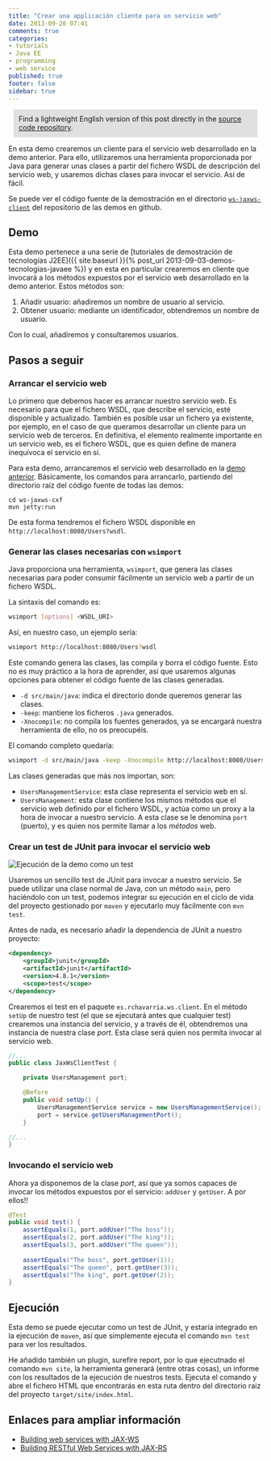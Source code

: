 ```yaml
---
title: "Crear una applicación cliente para un servicio web"
date: 2013-09-26 07:41
comments: true
categories: 
- tutorials
- Java EE
- programming
- web service
published: true
footer: false
sidebar: true
---
```


<div style="margin:2%; padding:2%; background-color:#E0E0E0; ">
    Find a lightweight English version of this post directly in the <a href="https://github.com/rchavarria/javaee-6-demos/tree/master/ws-jaxws-client">source code repository</a>.
</div>

En esta demo crearemos un cliente para el servicio web desarrollado en la demo
anterior. Para ello, utilizaremos una herramienta proporcionada por Java para 
generar unas clases a partir del fichero WSDL de descripción del servicio web, y
usaremos dichas clases para invocar el servicio. Así de fácil.

Se puede ver el código fuente de la demostración en el directorio 
[`ws-jaxws-client`](https://github.com/rchavarria/javaee-6-demos/tree/master/ws-jaxws-client)
del repositorio de las demos en github.

<!-- more -->

## Demo

Esta demo pertenece a una serie de 
[tutoriales de demostración de tecnologías J2EE]({{ site.baseurl }}{% post_url 2013-09-03-demos-tecnologias-javaee %}) y 
en esta en particular crearemos en cliente que invocará a los métodos expuestos por el servicio
web desarrollado en la demo anterior. Estos métodos son:

1. Añadir usuario: añadiremos un nombre de usuario al servicio.
2. Obtener usuario: mediante un identificador, obtendremos un nombre de usuario.

Con lo cual, añadiremos y consultaremos usuarios.

## Pasos a seguir

### Arrancar el servicio web

Lo primero que debemos hacer es arrancar nuestro servicio web. Es necesario para que
el fichero WSDL, que describe el servicio, esté disponible y actualizado. También
es posible usar un fichero ya existente, por ejemplo, en el caso de que queramos
desarrollar un cliente para un servicio web de terceros. En definitiva, el elemento
realmente importante en un servicio web, es el fichero WSDL, que es quien define 
de manera inequívoca el servicio en sí. 

Para esta demo, arrancaremos el servicio web desarrollado en la
[demo anterior](/blog/2013/09/19/crear-servicio-web-jaxws). Básicamente, los comandos
para arrancarlo, partiendo del directorio raíz del código fuente de todas las demos:

```
cd ws-jaxws-cxf
mvn jetty:run
```

De esta forma tendremos el fichero WSDL disponible en `http://localhost:8080/Users?wsdl`.

### Generar las clases necesarias con `wsimport`

Java proporciona una herramienta, `wsimport`, que genera las clases necesarias
para poder consumir fácilmente un servicio web a partir de un fichero WSDL.

La sintaxis del comando es:

```bash
wsimport [options] <WSDL_URI>
```

Así, en nuestro caso, un ejemplo sería:

```bash    
wsimport http://localhost:8080/Users?wsdl
```

Este comando genera las clases, las compila y borra el código fuente. Esto no es 
muy práctico a la hora de aprender, así que usaremos algunas opciones para
obtener el código fuente de las clases generadas.

- `-d src/main/java`: indica el directorio donde queremos generar las clases.
- `-keep`: mantiene los ficheros `.java` generados.
- `-Xnocompile`: no compila los fuentes generados, ya se encargará nuestra 
herramienta de ello, no os preocupéis.

El comando completo quedaría:

```bash
wsimport -d src/main/java -keep -Xnocompile http://localhost:8080/Users?wsdl
```

Las clases generadas que más nos importan, son:

- `UsersManagementService`: esta clase representa el servicio web en sí.
- `UsersManagement`: esta clase contiene los mismos métodos que el servicio web
definido por el fichero WSDL, y actúa como un proxy a la hora de invocar a nuestro
servicio. A esta clase se le denomina `port` (puerto), y es quien nos permite llamar
a los _métodos_ web.

### Crear un test de JUnit para invocar el servicio web

![Ejecución de la demo como un test](/images/2013/web-service-test.png)

Usaremos un sencillo test de JUnit para invocar a nuestro servicio. Se puede utilizar
una clase normal de Java, con un método `main`, pero haciéndolo con un test, podemos
integrar su ejecución en el ciclo de vida del proyecto gestionado por `maven` y
ejecutarlo muy fácilmente con `mvn test`.

Antes de nada, es necesario añadir la dependencia de JUnit a nuestro proyecto:

```xml
<dependency>
    <groupId>junit</groupId>
    <artifactId>junit</artifactId>
    <version>4.8.1</version>
    <scope>test</scope>
</dependency>
```

Crearemos el test en el paquete `es.rchavarria.ws.client`. En el método `setUp`
de nuestro test (el que se ejecutará antes que cualquier test) crearemos una
instancia del servicio, y a través de él, obtendremos una instancia de nuestra
clase _port_. Esta clase será quien nos permita invocar al servicio web.

```java
//...
public class JaxWsClientTest {

    private UsersManagement port;

    @Before
    public void setUp() {
        UsersManagementService service = new UsersManagementService();
        port = service.getUsersManagementPort();
    }

//...        
}
```

### Invocando el servicio web

Ahora ya disponemos de la clase _port_, así que ya somos capaces de invocar los
métodos expuestos por el servicio: `addUser` y `getUser`. A por ellos!!

```java
@Test
public void test() {
    assertEquals(1, port.addUser("The boss"));
    assertEquals(2, port.addUser("The king"));
    assertEquals(3, port.addUser("The queen"));
    
    assertEquals("The boss", port.getUser(1));
    assertEquals("The queen", port.getUser(3));
    assertEquals("The king", port.getUser(2));
}
```

## Ejecución

Esta demo se puede ejecutar como un test de JUnit, y estaría integrado en la ejecución
de `maven`, así que simplemente ejecuta el comando `mvn test` para ver los resultados.

He añadido también un plugin, surefire report, por lo que ejecutnado el comando 
`mvn site`, la herramienta generará (entre otras cosas), un informe con los resultados
de la ejecución de nuestros tests. Ejecuta el comando y abre el fichero HTML que 
encontrarás en esta ruta dentro del directorio raiz del proyecto `target/site/index.html`.

## Enlaces para ampliar información

- [Building web services with JAX-WS](http://docs.oracle.com/javaee/6/tutorial/doc/bnayl.html)
- [Building RESTful Web Services with JAX-RS](http://docs.oracle.com/javaee/6/tutorial/doc/giepu.html)
